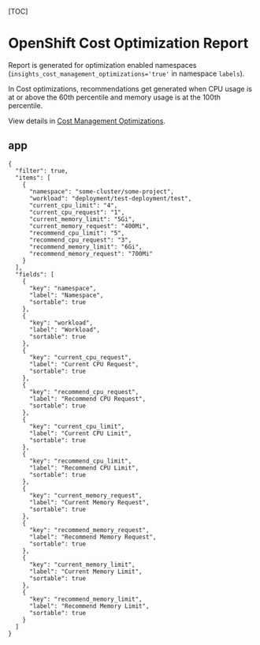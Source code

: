 [TOC]

# OpenShift Cost Optimization Report

Report is generated for optimization enabled namespaces
(`insights_cost_management_optimizations='true'` in namespace `labels`).

In Cost optimizations, recommendations get generated when
CPU usage is at or above the 60th percentile and
memory usage is at the 100th percentile.

View details in [Cost Management Optimizations](https://console.redhat.com/openshift/cost-management/optimizations).

## app

```json:table
{
  "filter": true,
  "items": [
    {
      "namespace": "some-cluster/some-project",
      "workload": "deployment/test-deployment/test",
      "current_cpu_limit": "4",
      "current_cpu_request": "1",
      "current_memory_limit": "5Gi",
      "current_memory_request": "400Mi",
      "recommend_cpu_limit": "5",
      "recommend_cpu_request": "3",
      "recommend_memory_limit": "6Gi",
      "recommend_memory_request": "700Mi"
    }
  ],
  "fields": [
    {
      "key": "namespace",
      "label": "Namespace",
      "sortable": true
    },
    {
      "key": "workload",
      "label": "Workload",
      "sortable": true
    },
    {
      "key": "current_cpu_request",
      "label": "Current CPU Request",
      "sortable": true
    },
    {
      "key": "recommend_cpu_request",
      "label": "Recommend CPU Request",
      "sortable": true
    },
    {
      "key": "current_cpu_limit",
      "label": "Current CPU Limit",
      "sortable": true
    },
    {
      "key": "recommend_cpu_limit",
      "label": "Recommend CPU Limit",
      "sortable": true
    },
    {
      "key": "current_memory_request",
      "label": "Current Memory Request",
      "sortable": true
    },
    {
      "key": "recommend_memory_request",
      "label": "Recommend Memory Request",
      "sortable": true
    },
    {
      "key": "current_memory_limit",
      "label": "Current Memory Limit",
      "sortable": true
    },
    {
      "key": "recommend_memory_limit",
      "label": "Recommend Memory Limit",
      "sortable": true
    }
  ]
}
```
